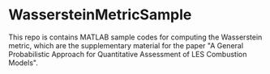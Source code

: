 # WassersteinMetricSample

This repo is contains MATLAB sample codes for computing the Wasserstein metric, which are the supplementary material for the paper "A General Probabilistic Approach for Quantitative Assessment of LES Combustion Models".

